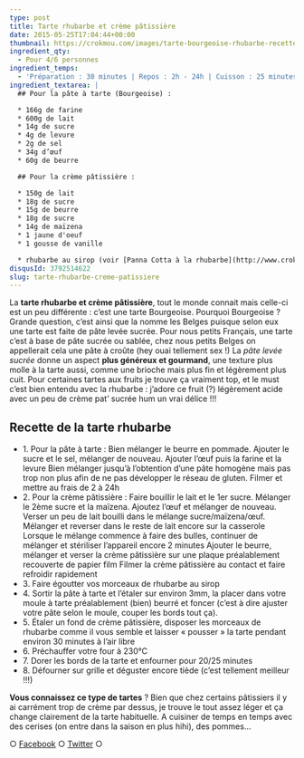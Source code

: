 ```yaml
---
type: post
title: Tarte rhubarbe et crème pâtissière
date: 2015-05-25T17:04:44+00:00
thumbnail: https://crokmou.com/images/tarte-bourgeoise-rhubarbe-recette-crokmou-blog-culinaire1.jpg
ingredient_qty:
  - Pour 4/6 personnes
ingredient_temps:
  - 'Préparation : 30 minutes | Repos : 2h - 24h | Cuisson : 25 minutes'
ingredient_textarea: |
  ## Pour la pâte à tarte (Bourgeoise) :

  * 166g de farine
  * 600g de lait
  * 14g de sucre
  * 4g de levure
  * 2g de sel
  * 34g d’œuf
  * 60g de beurre

  ## Pour la crème pâtissière :

  * 150g de lait
  * 18g de sucre
  * 15g de beurre
  * 18g de sucre
  * 14g de maïzena
  * 1 jaune d'oeuf
  * 1 gousse de vanille

  * rhubarbe au sirop (voir [Panna Cotta à la rhubarbe](http://www.crokmou.com/panna-cotta-vegan-a-la-vanille-et-sa-gelee-de-rhubarbe-vegan-vanilla-panna-cotta-with-rhubarb-jelly/))
disqusId: 3792514622
slug: tarte-rhubarbe-creme-patissiere
---
```


La **tarte rhubarbe et crème pâtissière**, tout le monde connait mais celle-ci est un peu différente : c’est une tarte Bourgeoise. Pourquoi Bourgeoise ? Grande question, c’est ainsi que la nomme les Belges puisque selon eux une tarte est faite de pâte levée sucrée. Pour nous petits Français, une tarte c’est à base de pâte sucrée ou sablée, chez nous petits Belges on appellerait cela une pâte à croûte (hey ouai tellement sex !) La _pâte levée sucrée_ donne un aspect **plus généreux et gourmand**, une texture plus molle à la tarte aussi, comme une brioche mais plus fin et légèrement plus cuit. Pour certaines tartes aux fruits je trouve ça vraiment top, et le must c’est bien entendu avec la rhubarbe : j’adore ce fruit (?) légèrement acide avec un peu de crème pat’ sucrée hum un vrai délice !!!

## Recette de la tarte rhubarbe

* 1\. Pour la pâte à tarte : Bien mélanger le beurre en pommade. Ajouter le sucre et le sel, mélanger de nouveau. Ajouter l’œuf puis la farine et la levure Bien mélanger jusqu’à l’obtention d’une pâte homogène mais pas trop non plus afin de ne pas développer le réseau de gluten. Filmer et mettre au frais de 2 à 24h
* 2\. Pour la crème pâtissière : Faire bouillir le lait et le 1er sucre. Mélanger le 2ème sucre et la maïzena. Ajoutez l’œuf et mélanger de nouveau. Verser un peu de lait bouilli dans le mélange sucre/maïzena/œuf. Mélanger et reverser dans le reste de lait encore sur la casserole Lorsque le mélange commence à faire des bulles, continuer de mélanger et stériliser l’appareil encore 2 minutes Ajouter le beurre, mélanger et verser la crème pâtissière sur une plaque préalablement recouverte de papier film Filmer la crème pâtissière au contact et faire refroidir rapidement
* 3\. Faire égoutter vos morceaux de rhubarbe au sirop
* 4\. Sortir la pâte à tarte et l’étaler sur environ 3mm, la placer dans votre moule à tarte préalablement (bien) beurré et foncer (c’est à dire ajuster votre pâte selon le moule, couper les bords tout ça).
* 5\. Étaler un fond de crème pâtissière, disposer les morceaux de rhubarbe comme il vous semble et laisser « pousser » la tarte pendant environ 30 minutes à l’air libre
* 6\. Préchauffer votre four à 230°C
* 7\. Dorer les bords de la tarte et enfourner pour 20/25 minutes
* 8\. Défourner sur grille et déguster encore tiède (c’est tellement meilleur !!!)

**Vous connaissez ce type de tartes** ? Bien que chez certains pâtissiers il y ai carrément trop de crème par dessus, je trouve le tout assez léger et ça change clairement de la tarte habituelle. A cuisiner de temps en temps avec des cerises (on entre dans la saison en plus hihi), des pommes…

○ [Facebook](https://www.facebook.com/crokmou.blog) ○ [Twitter](https://twitter.com/Crokmou) ○
